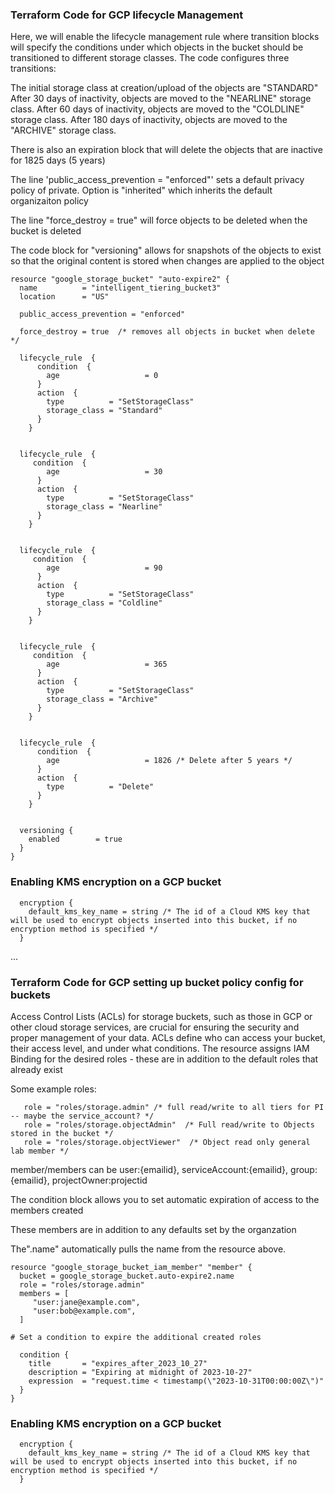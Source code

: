 
### Terraform Code for GCP lifecycle Management
Here, we will enable the lifecycle management rule where transition blocks will specify the conditions under which objects in the bucket should be transitioned to different storage classes. The code configures three transitions:

The initial storage class at creation/upload of the objects are "STANDARD"
After 30 days of inactivity, objects are moved to the "NEARLINE" storage class.
After 60 days of inactivity, objects are moved to the "COLDLINE" storage class.
After 180 days of inactivity, objects are moved to the "ARCHIVE" storage class.

There is also an expiration block that will delete the objects that are inactive for 1825 days (5 years)

The line 'public_access_prevention = "enforced"' sets a default privacy policy of private. Option is "inherited" which inherits the default organizaiton policy 

The line "force_destroy = true" will force objects to be deleted when the bucket is deleted

The code block for "versioning" allows for snapshots of the objects to exist so that the original content is stored when changes are applied to the object

```hcl
resource "google_storage_bucket" "auto-expire2" {
  name          = "intelligent_tiering_bucket3"
  location      = "US"

  public_access_prevention = "enforced" 

  force_destroy = true  /* removes all objects in bucket when delete */

  lifecycle_rule  { 
      condition  {
        age                   = 0
      }
      action  {
        type          = "SetStorageClass"
        storage_class = "Standard"
      }
    }
 

  lifecycle_rule  { 
     condition  {
        age                   = 30
      }
      action  {
        type          = "SetStorageClass"
        storage_class = "Nearline"
      }
    }
 

  lifecycle_rule  {
     condition  {
        age                   = 90
      }
      action  {
        type          = "SetStorageClass"
        storage_class = "Coldline"
      }
    }
 

  lifecycle_rule  {
     condition  {
        age                   = 365
      }
      action  {
        type          = "SetStorageClass"
        storage_class = "Archive"
      }
    }
  

  lifecycle_rule  {
      condition  {
        age                   = 1826 /* Delete after 5 years */
      }
      action  {
        type          = "Delete"
      }
    }
    

  versioning {
    enabled        = true
  }
}

```

### Enabling KMS encryption on a GCP bucket
```hcl
  encryption {
    default_kms_key_name = string /* The id of a Cloud KMS key that will be used to encrypt objects inserted into this bucket, if no encryption method is specified */
  }

```
...
### Terraform Code for GCP setting up bucket policy config for buckets 
Access Control Lists (ACLs) for storage buckets, such as those in GCP or other cloud storage services, are crucial for ensuring the security and proper management of your data. ACLs define who can access your bucket, their access level, and under what conditions.
The resource assigns IAM Binding for the desired roles - these are in addition to the default roles that already exist

Some example roles:

       role = "roles/storage.admin" /* full read/write to all tiers for PI -- maybe the service_account? */
       role = "roles/storage.objectAdmin"  /* Full read/write to Objects stored in the bucket */
       role = "roles/storage.objectViewer"  /* Object read only general lab member */

member/members can be user:{emailid}, serviceAccount:{emailid}, group:{emailid}, projectOwner:projectid

The condition block allows you to set automatic expiration of access to the members created

These members are in addition to any defaults set by the organzation

The".name" automatically pulls the name from the resource above.

```hcl
resource "google_storage_bucket_iam_member" "member" {
  bucket = google_storage_bucket.auto-expire2.name
  role = "roles/storage.admin"
  members = [
     "user:jane@example.com",
     "user:bob@example.com",
  ] 

# Set a condition to expire the additional created roles

  condition {
    title       = "expires_after_2023_10_27"
    description = "Expiring at midnight of 2023-10-27"
    expression  = "request.time < timestamp(\"2023-10-31T00:00:00Z\")"
  }
}

```
### Enabling KMS encryption on a GCP bucket
```hcl
  encryption {
    default_kms_key_name = string /* The id of a Cloud KMS key that will be used to encrypt objects inserted into this bucket, if no encryption method is specified */
  }

```

